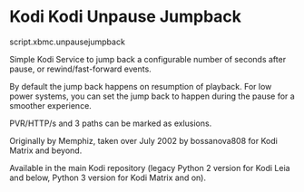 
Kodi Kodi Unpause Jumpback
===================================

script.xbmc.unpausejumpback

Simple Kodi Service to jump back a configurable number of seconds after pause, or rewind/fast-forward events.

By default the jump back happens on resumption of playback.  For low power systems, you can set the jump back to happen during the pause for a smoother experience.

PVR/HTTP/s and 3 paths can be marked as exlusions.

Originally by Memphiz, taken over July 2002 by bossanova808 for Kodi Matrix and beyond.

Available in the main Kodi repository (legacy Python 2 version for Kodi Leia and below, Python 3 version for Kodi Matrix and on).

